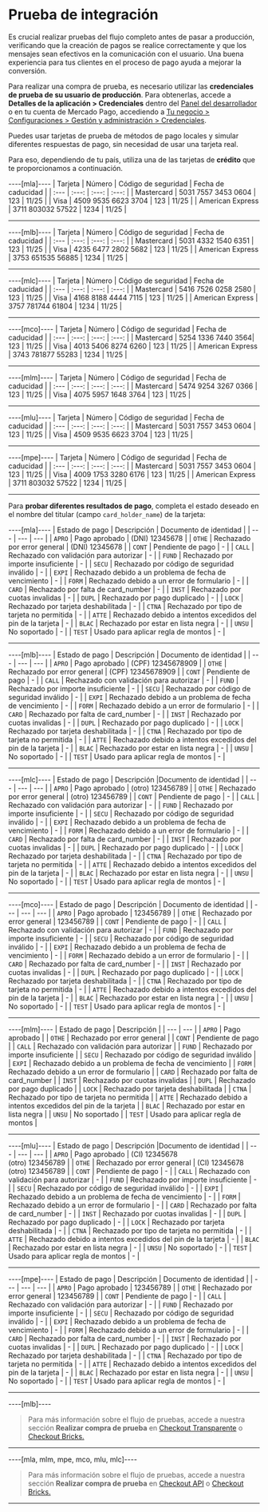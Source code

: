 # Prueba de integración

Es crucial realizar pruebas del flujo completo antes de pasar a producción, verificando que la creación de pagos se realice correctamente y que los mensajes sean efectivos en la comunicación con el usuario. Una buena experiencia para tus clientes en el proceso de pago ayuda a mejorar la conversión.

Para realizar una compra de prueba, es necesario utilizar las **credenciales de prueba de su usuario de producción**. Para obtenerlas, accede a **Detalles de la aplicación > Credenciales** dentro del [Panel del desarrollador](/developers/panel/app) o en tu cuenta de Mercado Pago, accediendo a [Tu negocio > Configuraciones > Gestión y administración > Credenciales](https://www.mercadopago[FAKER][URL][DOMAIN]/settings/account/credentials).

Puedes usar tarjetas de prueba de métodos de pago locales y simular diferentes respuestas de pago, sin necesidad de usar una tarjeta real.
 
Para eso, dependiendo de tu país, utiliza una de las tarjetas de **crédito** que te proporcionamos a continuación.

----[mla]----
| Tarjeta | Número | Código de seguridad | Fecha de caducidad |
| :--- | :---: | :---: | :---: |
| Mastercard | 5031 7557 3453 0604 | 123 | 11/25 |
| Visa | 4509 9535 6623 3704 | 123 | 11/25 |
| American Express | 3711 803032 57522 | 1234 | 11/25 |

------------
----[mlb]----
| Tarjeta | Número | Código de seguridad | Fecha de caducidad |
| :--- | :---: | :---: | :---: |
| Mastercard | 5031 4332 1540 6351 | 123 | 11/25 |
| Visa | 4235 6477 2802 5682 | 123 | 11/25 |
| American Express | 3753 651535 56885 | 1234 | 11/25 |

------------
----[mlc]----
| Tarjeta | Número | Código de seguridad | Fecha de caducidad |
| :--- | :---: | :---: | :---: |
| Mastercard | 5416 7526 0258 2580 | 123 | 11/25 |
| Visa | 4168 8188 4444 7115 | 123 | 11/25 |
| American Express | 3757 781744 61804 | 1234 | 11/25 |

------------
----[mco]----
| Tarjeta | Número | Código de seguridad | Fecha de caducidad |
| :--- | :---: | :---: | :---: |
| Mastercard | 5254 1336 7440 3564| 123 | 11/25 |
| Visa | 4013 5406 8274 6260 | 123 | 11/25 |
| American Express | 3743 781877 55283 | 1234 | 11/25 |

------------
----[mlm]----
| Tarjeta | Número | Código de seguridad | Fecha de caducidad |
| :--- | :---: | :---: | :---: |
| Mastercard | 5474 9254 3267 0366 | 123 | 11/25 |
| Visa | 4075 5957 1648 3764 | 123 | 11/25 |

------------
----[mlu]----
| Tarjeta | Número | Código de seguridad | Fecha de caducidad |
| :--- | :---: | :---: | :---: |
| Mastercard | 5031 7557 3453 0604 | 123 | 11/25 |
| Visa | 4509 9535 6623 3704 | 123 | 11/25 |

------------
----[mpe]----
| Tarjeta | Número | Código de seguridad | Fecha de caducidad |
| :--- | :---: | :---: | :---: |
| Mastercard | 5031 7557 3453 0604 | 123 | 11/25 |
| Visa | 4009 1753 3280 6176 | 123 | 11/25 |
| American Express | 3711 803032 57522 | 1234 | 11/25 |

------------

Para **probar diferentes resultados de pago**, completa el estado deseado en el nombre del titular (campo `card_holder_name`) de la tarjeta:

----[mla]----
| Estado de pago | Descripción | Documento de identidad |
| --- | --- | --- |
| `APRO` | Pago aprobado | (DNI) 12345678 |
| `OTHE` | Rechazado por error general | (DNI) 12345678 |
| `CONT` | Pendiente de pago | - | 
| `CALL` | Rechazado con validación para autorizar | - |
| `FUND` | Rechazado por importe insuficiente | - |
| `SECU` | Rechazado por código de seguridad inválido | - |
| `EXPI` | Rechazado debido a un problema de fecha de vencimiento | - |
| `FORM` | Rechazado debido a un error de formulario | - |
| `CARD` | Rechazado por falta de card_number | - |
| `INST` | Rechazado por cuotas invalidas | - |
| `DUPL` | Rechazado por pago duplicado | - |
| `LOCK` | Rechazado por tarjeta deshabilitada | - |
| `CTNA` | Rechazado por tipo de tarjeta no permitida | - |
| `ATTE` | Rechazado debido a intentos excedidos del pin de la tarjeta | - |
| `BLAC` | Rechazado por estar en lista negra | - |
| `UNSU` | No soportado | - |
| `TEST` | Usado para aplicar regla de montos | - |

------------
----[mlb]----
| Estado de pago | Descripción | Documento de identidad |
| --- | --- | --- |
| `APRO` | Pago aprobado | (CPF) 12345678909 |
| `OTHE` | Rechazado por error general | (CPF) 12345678909 |
| `CONT` | Pendiente de pago | - | 
| `CALL` | Rechazado con validación para autorizar | - |
| `FUND` | Rechazado por importe insuficiente | - |
| `SECU` | Rechazado por código de seguridad inválido | - |
| `EXPI` | Rechazado debido a un problema de fecha de vencimiento | - |
| `FORM` | Rechazado debido a un error de formulario | - |
| `CARD` | Rechazado por falta de card_number | - |
| `INST` | Rechazado por cuotas invalidas | - |
| `DUPL` | Rechazado por pago duplicado | - |
| `LOCK` | Rechazado por tarjeta deshabilitada | - |
| `CTNA` | Rechazado por tipo de tarjeta no permitida | - |
| `ATTE` | Rechazado debido a intentos excedidos del pin de la tarjeta | - |
| `BLAC` | Rechazado por estar en lista negra | - |
| `UNSU` | No soportado | - |
| `TEST` | Usado para aplicar regla de montos | - |

------------
----[mlc]----
| Estado de pago | Descripción |Documento de identidad |
| --- | --- | --- |
| `APRO` | Pago aprobado | (otro) 123456789 |
| `OTHE` | Rechazado por error general | (otro) 123456789 |
| `CONT` | Pendiente de pago | - | 
| `CALL` | Rechazado con validación para autorizar | - |
| `FUND` | Rechazado por importe insuficiente | - |
| `SECU` | Rechazado por código de seguridad inválido | - |
| `EXPI` | Rechazado debido a un problema de fecha de vencimiento | - |
| `FORM` | Rechazado debido a un error de formulario | - |
| `CARD` | Rechazado por falta de card_number | - |
| `INST` | Rechazado por cuotas invalidas | - |
| `DUPL` | Rechazado por pago duplicado | - |
| `LOCK` | Rechazado por tarjeta deshabilitada | - |
| `CTNA` | Rechazado por tipo de tarjeta no permitida | - |
| `ATTE` | Rechazado debido a intentos excedidos del pin de la tarjeta | - |
| `BLAC` | Rechazado por estar en lista negra | - |
| `UNSU` | No soportado | - |
| `TEST` | Usado para aplicar regla de montos | - |

------------
----[mco]----
| Estado de pago | Descripción | Documento de identidad |
| --- | --- | --- |
| `APRO` | Pago aprobado | 123456789 |
| `OTHE` | Rechazado por error general | 123456789 |
| `CONT` | Pendiente de pago | - | 
| `CALL` | Rechazado con validación para autorizar | - |
| `FUND` | Rechazado por importe insuficiente | - |
| `SECU` | Rechazado por código de seguridad inválido | - |
| `EXPI` | Rechazado debido a un problema de fecha de vencimiento | - |
| `FORM` | Rechazado debido a un error de formulario | - |
| `CARD` | Rechazado por falta de card_number | - |
| `INST` | Rechazado por cuotas invalidas | - |
| `DUPL` | Rechazado por pago duplicado | - |
| `LOCK` | Rechazado por tarjeta deshabilitada | - |
| `CTNA` | Rechazado por tipo de tarjeta no permitida | - |
| `ATTE` | Rechazado debido a intentos excedidos del pin de la tarjeta | - |
| `BLAC` | Rechazado por estar en lista negra | - |
| `UNSU` | No soportado | - |
| `TEST` | Usado para aplicar regla de montos | - |

------------
----[mlm]----
| Estado de pago | Descripción |
| --- | --- |
| `APRO` | Pago aprobado |
| `OTHE` | Rechazado por error general |
| `CONT` | Pendiente de pago |
| `CALL` | Rechazado con validación para autorizar |
| `FUND` | Rechazado por importe insuficiente |
| `SECU` | Rechazado por código de seguridad inválido |
| `EXPI` | Rechazado debido a un problema de fecha de vencimiento |
| `FORM` | Rechazado debido a un error de formulario |
| `CARD` | Rechazado por falta de card_number |
| `INST` | Rechazado por cuotas invalidas |
| `DUPL` | Rechazado por pago duplicado |
| `LOCK` | Rechazado por tarjeta deshabilitada |
| `CTNA` | Rechazado por tipo de tarjeta no permitida |
| `ATTE` | Rechazado debido a intentos excedidos del pin de la tarjeta |
| `BLAC` | Rechazado por estar en lista negra |
| `UNSU` | No soportado |
| `TEST` | Usado para aplicar regla de montos |

------------
----[mlu]----
| Estado de pago | Descripción |Documento de identidad |
| --- | --- | --- |
| `APRO` | Pago aprobado | (CI) 12345678 <br> (otro) 123456789 |
| `OTHE` | Rechazado por error general | (CI) 12345678 <br> (otro) 123456789 |
| `CONT` | Pendiente de pago | - | 
| `CALL` | Rechazado con validación para autorizar | - |
| `FUND` | Rechazado por importe insuficiente | - |
| `SECU` | Rechazado por código de seguridad inválido | - |
| `EXPI` | Rechazado debido a un problema de fecha de vencimiento | - |
| `FORM` | Rechazado debido a un error de formulario | - |
| `CARD` | Rechazado por falta de card_number | - |
| `INST` | Rechazado por cuotas invalidas | - |
| `DUPL` | Rechazado por pago duplicado | - |
| `LOCK` | Rechazado por tarjeta deshabilitada | - |
| `CTNA` | Rechazado por tipo de tarjeta no permitida | - |
| `ATTE` | Rechazado debido a intentos excedidos del pin de la tarjeta | - |
| `BLAC` | Rechazado por estar en lista negra | - |
| `UNSU` | No soportado | - |
| `TEST` | Usado para aplicar regla de montos | - |

------------
----[mpe]----
| Estado de pago | Descripción | Documento de identidad |
| --- | --- | --- |
| `APRO` | Pago aprobado | 123456789 |
| `OTHE` | Rechazado por error general | 123456789 |
| `CONT` | Pendiente de pago | - | 
| `CALL` | Rechazado con validación para autorizar | - |
| `FUND` | Rechazado por importe insuficiente | - |
| `SECU` | Rechazado por código de seguridad inválido | - |
| `EXPI` | Rechazado debido a un problema de fecha de vencimiento | - |
| `FORM` | Rechazado debido a un error de formulario | - |
| `CARD` | Rechazado por falta de card_number | - |
| `INST` | Rechazado por cuotas invalidas | - |
| `DUPL` | Rechazado por pago duplicado | - |
| `LOCK` | Rechazado por tarjeta deshabilitada | - |
| `CTNA` | Rechazado por tipo de tarjeta no permitida | - |
| `ATTE` | Rechazado debido a intentos excedidos del pin de la tarjeta | - |
| `BLAC` | Rechazado por estar en lista negra | - |
| `UNSU` | No soportado | - |
| `TEST` | Usado para aplicar regla de montos | - |

------------

----[mlb]----
> Para más información sobre el flujo de pruebas, accede a nuestra sección **Realizar compra de prueba** en [Checkout Transparente](/developers/es/docs/checkout-api/integration-test/make-test-purchase) o [Checkout Bricks.](/developers/es/docs/checkout-bricks/integration-test/test-payment-flow)

------------
----[mla, mlm, mpe, mco, mlu, mlc]----
> Para más información sobre el flujo de pruebas, accede a nuestra sección **Realizar compra de prueba** en [Checkout API](/developers/es/docs/checkout-api/integration-test/make-test-purchase) o [Checkout Bricks.](/developers/es/docs/checkout-bricks/integration-test/test-payment-flow)

------------